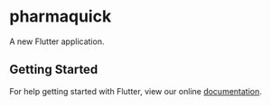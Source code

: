 # pharmaquick

A new Flutter application.

## Getting Started

For help getting started with Flutter, view our online
[documentation](https://flutter.io/).

